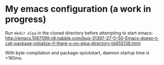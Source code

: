 # My emacs configuration (a work in progress)

Run
`mkdir elpa`
in the cloned directory before attempting to start emacs:
http://emacs.1067599.n8.nabble.com/bug-31397-27-0-50-Emacs-doesn-t-call-package-initialize-if-there-s-no-elpa-directory-td455138.html

With byte-compilation and package-quickstart, daemon startup time is <160ms.
